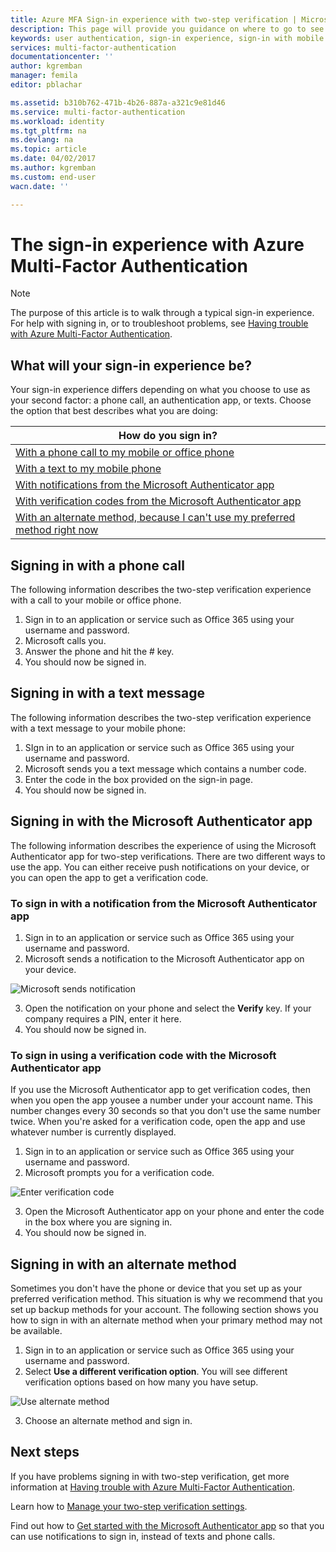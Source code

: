 ```yaml
---
title: Azure MFA Sign-in experience with two-step verification | Microsoft Docs
description: This page will provide you guidance on where to go to see the various sign-in methods available with Azure MFA.
keywords: user authentication, sign-in experience, sign-in with mobile phone, sign-in with office phone
services: multi-factor-authentication
documentationcenter: ''
author: kgremban
manager: femila
editor: pblachar

ms.assetid: b310b762-471b-4b26-887a-a321c9e81d46
ms.service: multi-factor-authentication
ms.workload: identity
ms.tgt_pltfrm: na
ms.devlang: na
ms.topic: article
ms.date: 04/02/2017
ms.author: kgremban
ms.custom: end-user
wacn.date: ''

---
```

# The sign-in experience with Azure Multi-Factor Authentication
> [!NOTE]
> The purpose of this article is to walk through a typical sign-in experience. For help with signing in, or to troubleshoot problems, see [Having trouble with Azure Multi-Factor Authentication](multi-factor-authentication-end-user-troubleshoot.md).

## What will your sign-in experience be?
Your sign-in experience differs depending on what you choose to use as your second factor: a phone call, an authentication app, or texts. Choose the option that best describes what you are doing:

| How do you sign in? | 
| --- |
| [With a phone call to my mobile or office phone](#signing-in-with-a-phone-call) |
| [With a text to my mobile phone](#signing-in-with-a-text-message)
| [With notifications from the Microsoft Authenticator app](#signing-in-with-the-microsoft-authenticator-app-using-notification) |
| [With verification codes from the Microsoft Authenticator app](#signing-in-with-the-microsoft-authenticator-app-using-verification-code) |
| [With an alternate method, because I can't use my preferred method right now](#signing-in-with-an-alternate-method) |

## Signing in with a phone call <a name="signing-in-with-a-phone-call"></a>
The following information describes the two-step verification experience with a call to your mobile or office phone.

1. Sign in to an application or service such as Office 365 using your username and password.  
2. Microsoft calls you.  
3. Answer the phone and hit the # key.  
4. You should now be signed in.  

## Signing in with a text message <a name="signing-in-with-a-text-message"></a>
The following information describes the two-step verification experience with a text message to your mobile phone:

1. SIgn in to an application or service such as Office 365 using your username and password. 
2. Microsoft sends you a text message which contains a number code. 
3. Enter the code in the box provided on the sign-in page. 
4. You should now be signed in. 

## Signing in with the Microsoft Authenticator app <a name="signing-in-with-the-microsoft-authenticator-app-using-notification"></a>
The following information describes the experience of using the Microsoft Authenticator app for two-step verifications. There are two different ways to use the app. You can either receive push notifications on your device, or you can open the app to get a verification code.

### To sign in with a notification from the Microsoft Authenticator app
1. Sign in to an application or service such as Office 365 using your username and password.
2. Microsoft sends a notification to the Microsoft Authenticator app on your device.

  ![Microsoft sends notification](./media/multi-factor-authentication-end-user-signin/notify.png)

3. Open the notification on your phone and select the **Verify** key. If your company requires a PIN, enter it here.
4. You should now be signed in.

### To sign in using a verification code with the Microsoft Authenticator app

If you use the Microsoft Authenticator app to get verification codes, then when you open the app yousee a number under your account name. This number changes every 30 seconds so that you don't use the same number twice. When you're asked for a verification code, open the app and use whatever number is currently displayed. 

1. Sign in to an application or service such as Office 365 using your username and password.
2. Microsoft prompts you for a verification code.

  ![Enter verification code](./media/multi-factor-authentication-end-user-signin/verify3.png)

3. Open the Microsoft Authenticator app on your phone and enter the code in the box where you are signing in.
4. You should now be signed in.

## Signing in with an alternate method <a name="signing-in-with-an-alternate-method"></a>
Sometimes you don't have the phone or device that you set up as your preferred verification method. This situation is why we recommend that you set up backup methods for your account. The following section shows you how to sign in with an alternate method when your primary method may not be available.

1. Sign in to an application or service such as Office 365 using your username and password.
2. Select **Use a different verification option**. You will see different verification options based on how many you have setup.

  ![Use alternate method](./media/multi-factor-authentication-end-user-signin/alt.png)

3. Choose an alternate method and sign in.

## Next steps

If you have problems signing in with two-step verification, get more information at [Having trouble with Azure Multi-Factor Authentication](multi-factor-authentication-end-user-troubleshoot.md).

Learn how to [Manage your two-step verification settings](multi-factor-authentication-end-user-manage-settings.md).

Find out how to [Get started with the Microsoft Authenticator app](microsoft-authenticator-app-how-to.md) so that you can use notifications to sign in, instead of texts and phone calls. 

